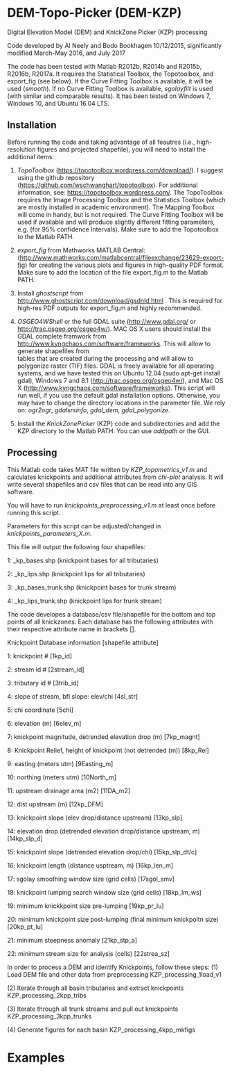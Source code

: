 # DEM-Topo-Picker (DEM-KZP)
Digital Elevation Model (DEM) and KnickZone Picker (KZP) processing

Code developed by Al Neely and Bodo Bookhagen 10/12/2015, significantly
modified March-May 2016, and July 2017

The code has been tested with Matlab R2012b, R2014b and R2015b, R2016b, R2017a. 
It requires the Statistical Toolbox, the Topotoolbox, and 
export_fig (see below). If the Curve Fitting 
Toolbox is available, it will be used (_smooth_). If no Curve Fitting 
Toolbox is available, _sgolayfilt_ is used (with similar and comparable 
results). It has been tested on Windows 7, Windows 10, and Ubuntu 16.04 LTS.

## Installation

Before running the code and taking advantage of all feautres (i.e.,
high-resolution figures and projected shapefile), you will need to
install the additional items:

1. _TopoToolbox_ (https://topotoolbox.wordpress.com/download/). I suggest
using the github repository
(https://github.com/wschwanghart/topotoolbox). For additional
information, see: https://topotoolbox.wordpress.com/.
The TopoToolbox requires the Image Processing Toolbox and the Statistics
Toolbox (which are mostly installed in academic environment). 
The Mapping Toolbox will come in handy, but is not required. The Curve 
Fitting Toolbox will be used if available and will produce slightly
different fitting parameters, e.g. (for 95% confidence Intervals).
Make sure to add the Topotoolbox to the Matlab PATH.

2. _export_fig_ from Mathworks MATLAB Central:
(http://www.mathworks.com/matlabcentral/fileexchange/23629-export-fig)
for creating the various plots and figures in high-quality PDF format.
Make sure to add the location of the file export_fig.m to the Matlab PATH.

3. Install _ghostscript_ from
http://www.ghostscript.com/download/gsdnld.html . This is required for 
high-res PDF outputs for export_fig.m and highly recommended.

4. _OSGEO4WShell_ or the full GDAL suite (http://www.gdal.org/ or 
http://trac.osgeo.org/osgeo4w/). MAC OS X users should install the GDAL 
complete framwork from http://www.kyngchaos.com/software/frameworks. 
This will allow to generate shapefiles from  
tables that are created during the processing and will allow to
polygonize raster (TIF) files. GDAL is freely available for all operating
systems, and we have tested this on Ubuntu 12.04
(sudo apt-get install gdal), Windows 7 and 8.1 
(http://trac.osgeo.org/osgeo4w/), and
Mac OS X (http://www.kyngchaos.com/software/frameworks). This script will
run well, if you use the default gdal installation options. Otherwise,
you may have to change the directory locations in the parameter file.
We rely on: _ogr2ogr_, _gdalsrsinfo_, _gdal_dem_,
_gdal_polygonize_.

5. Install the _KnickZonePicker_ (KZP) code and subdirectories and add
the KZP directory to the Matlab PATH. You can use _addpath_ or the GUI.

## Processing
This Matlab code takes MAT file written by
_KZP_topometrics_v1.m_ and calculates knickpoints and
additional attributes from _chi-plot_ analysis. It will write several
shapefiles and csv files that can be read into any GIS software.

You will have to run _knickpoints_preprocessing_v1.m_ at least once before
running this script.

Parameters for this script can be adjusted/changed in
_knickpoints_parameters_X.m_.

This file will output the following four shapefiles:

  1: <filename>_kp_bases.shp (knickpoint bases for all tributaries)
  
  2: <filename>_kp_lips.shp (knickpoint lips for all tributaries)
  
  3: <filename>_kp_bases_trunk.shp (knickpoint bases for trunk stream)
  
  4: <filename>_kp_lips_trunk.shp (knickpoint lips for trunk stream)


The code developes a database/csv file/shapefile for the bottom and top
points of all knickzones. Each database has the following attributes with
their respective attribute name in brackets [].

Knickpoint Database information [shapefile attribute]

  1: knickpoint # [1kp_id]
  
  2: stream id # [2stream_id]
  
  3: tributary id # [3trib_id]
  
  4: slope of stream, bfl slope: elev/chi [4sl_str]
  
  5: chi coordinate [5chi]
  
  6: elevation (m) [6elev_m]
  
  7: knickpoint magnitude, detrended elevation drop (m) [7kp_magnt]
  
  8: Knickpoint Relief, height of knickpoint (not detrended (m)) [8kp_Rel]
  
  9: easting (meters utm) [9Easting_m]
  
  10: northing (meters utm) [10North_m]
  
  11: upstream drainage area (m2) [11DA_m2]

  12: dist upstream (m) [12kp_DFM]

  13: knickpoint slope (elev drop/distance upstream) [13kp_slp]

  14: elevation drop (detrended elevation drop/distance upstream, m) [14kp_slp_d]

  15: knickpoint slope (detrended elevation drop/chi) [15kp_slp_dt/c]

  16: knickpoint length (distance usptream, m) [16kp_len_m]

  17: sgolay smoothing window size (grid cells) [17sgol_smv]

  18: knickpoint lumping search window size (grid cells) [18kp_lm_ws]

  19: minimum knickkpoint size pre-lumping [19kp_pr_lu]

  20: minimum knickpoint size post-lumping (final minimum knickpoitn size) [20kp_pt_lu]

  21: minimum steepness anomaly [21kp_stp_a]

  22: minimum stream size for analysis (cells) [22strea_sz]

In order to process a DEM and identify Knickpoints, follow these steps:
(1) Load DEM file and other data from preprocessing
KZP_processing_1load_v1

(2) Iterate through all basin tributaries and extract knickpoints
KZP_processing_2kpp_tribs

(3) Iterate through all trunk streams and pull out knickpoints
KZP_processing_3kpp_trunks

(4) Generate figures for each basin
KZP_processing_4kpp_mkfigs

# Examples
